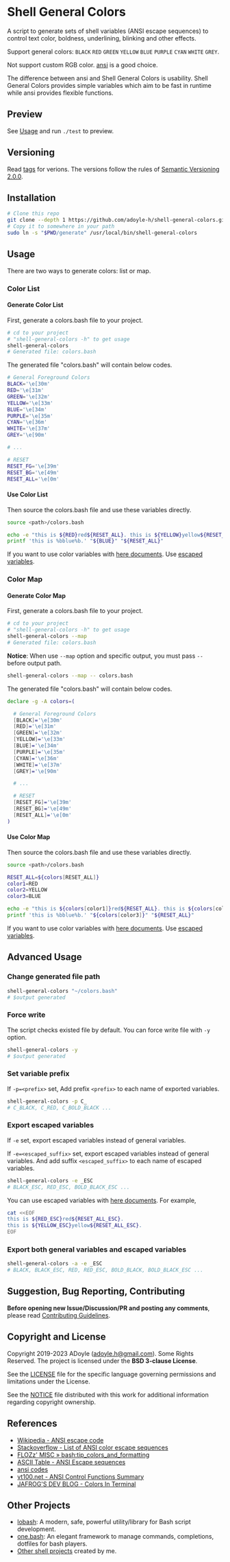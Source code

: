 # Shell General Colors

A script to generate sets of shell variables (ANSI escape sequences) to control text color, boldness, underlining, blinking and other effects.

Support general colors: `BLACK` `RED` `GREEN` `YELLOW` `BLUE` `PURPLE` `CYAN` `WHITE` `GREY`.

Not support custom RGB color. [ansi][] is a good choice.

The difference between ansi and Shell General Colors is usability.
Shell General Colors provides simple variables which aim to be fast in runtime while ansi provides flexible functions.

## Preview

See [Usage](#usage) and run `./test` to preview.

## Versioning

Read [tags][] for verions.
The versions follow the rules of [Semantic Versioning 2.0.0](http://semver.org/spec/v2.0.0.html).

## Installation

```sh
# Clone this repo
git clone --depth 1 https://github.com/adoyle-h/shell-general-colors.git
# Copy it to somewhere in your path
sudo ln -s "$PWD/generate" /usr/local/bin/shell-general-colors
```

## Usage

There are two ways to generate colors: list or map.

### Color List

#### Generate Color List

First, generate a colors.bash file to your project.

```sh
# cd to your project
# "shell-general-colors -h" to get usage
shell-general-colors
# Generated file: colors.bash
```

The generated file "colors.bash" will contain below codes.

```sh
# General Foreground Colors
BLACK='\e[30m'
RED='\e[31m'
GREEN='\e[32m'
YELLOW='\e[33m'
BLUE='\e[34m'
PURPLE='\e[35m'
CYAN='\e[36m'
WHITE='\e[37m'
GREY='\e[90m'

# ...

# RESET
RESET_FG='\e[39m'
RESET_BG='\e[49m'
RESET_ALL='\e[0m'
```

#### Use Color List

Then source the colors.bash file and use these variables directly.

```sh
source <path>/colors.bash

echo -e "this is ${RED}red${RESET_ALL}. this is ${YELLOW}yellow${RESET_ALL}."
printf 'this is %bblue%b.' "${BLUE}" "${RESET_ALL}"
```

If you want to use color variables with [here documents][]. Use [escaped variables](#export-escaped-variables).

### Color Map

#### Generate Color Map

First, generate a colors.bash file to your project.

```sh
# cd to your project
# "shell-general-colors -h" to get usage
shell-general-colors --map
# Generated file: colors.bash
```

**Notice**: When use `--map` option and specific output, you must pass `--` before output path.

```sh
shell-general-colors --map -- colors.bash
```

The generated file "colors.bash" will contain below codes.

```sh
declare -g -A colors=(

  # General Foreground Colors
  [BLACK]='\e[30m'
  [RED]='\e[31m'
  [GREEN]='\e[32m'
  [YELLOW]='\e[33m'
  [BLUE]='\e[34m'
  [PURPLE]='\e[35m'
  [CYAN]='\e[36m'
  [WHITE]='\e[37m'
  [GREY]='\e[90m'

  # ...

  # RESET
  [RESET_FG]='\e[39m'
  [RESET_BG]='\e[49m'
  [RESET_ALL]='\e[0m'
)
```

#### Use Color Map

Then source the colors.bash file and use these variables directly.

```sh
source <path>/colors.bash

RESET_ALL=${colors[RESET_ALL]}
color1=RED
color2=YELLOW
color3=BLUE

echo -e "this is ${colors[color1]}red${RESET_ALL}. this is ${colors[color2]}yellow${RESET_ALL}."
printf 'this is %bblue%b.' "${colors[color3]}" "${RESET_ALL}"
```

If you want to use color variables with [here documents][]. Use [escaped variables](#export-escaped-variables).

## Advanced Usage

### Change generated file path

```sh
shell-general-colors "~/colors.bash"
# $output generated
```

### Force write

The script checks existed file by default. You can force write file with `-y` option.

```sh
shell-general-colors -y
# $output generated
```

### Set variable prefix

If `-p=<prefix>` set, Add prefix `<prefix>` to each name of exported variables.

```sh
shell-general-colors -p C_
# C_BLACK, C_RED, C_BOLD_BLACK ...
```

### Export escaped variables

If `-e` set, export escaped variables instead of general variables. 

If `-e=<escaped_suffix>` set, export escaped variables instead of general variables. And add suffix `<escaped_suffix>` to each name of escaped variables.

```sh
shell-general-colors -e _ESC
# BLACK_ESC, RED_ESC, BOLD_BLACK_ESC ...
```

You can use escaped variables with [here documents][]. For example,

```sh
cat <<EOF
this is ${RED_ESC}red${RESET_ALL_ESC}.
this is ${YELLOW_ESC}yellow${RESET_ALL_ESC}.
EOF
```

### Export both general variables and escaped variables

```sh
shell-general-colors -a -e _ESC
# BLACK, BLACK_ESC, RED, RED_ESC, BOLD_BLACK, BOLD_BLACK_ESC ...
```

## Suggestion, Bug Reporting, Contributing

**Before opening new Issue/Discussion/PR and posting any comments**, please read [Contributing Guidelines](https://gcg.adoyle.me/CONTRIBUTING).

## Copyright and License

Copyright 2019-2023 ADoyle (adoyle.h@gmail.com). Some Rights Reserved.
The project is licensed under the **BSD 3-clause License**.

See the [LICENSE][] file for the specific language governing permissions and limitations under the License.

See the [NOTICE][] file distributed with this work for additional information regarding copyright ownership.

## References

- [Wikipedia - ANSI escape code](https://www.wikiwand.com/en/ANSI_escape_code)
- [Stackoverflow - List of ANSI color escape sequences](https://stackoverflow.com/questions/4842424/list-of-ansi-color-escape-sequences)
- [FLOZz' MISC » bash:tip_colors_and_formatting](https://misc.flogisoft.com/bash/tip_colors_and_formatting)
- [ASCII Table - ANSI Escape sequences](http://ascii-table.com/ansi-escape-sequences.php)
- [ansi codes](https://bluesock.org/~willkg/dev/ansi.html#sequences)
- [vt100.net - ANSI Control Functions Summary](https://vt100.net/docs/vt510-rm/chapter4.html)
- [JAFROG'S DEV BLOG - Colors In Terminal](http://jafrog.com/2013/11/23/colors-in-terminal.html)

## Other Projects

- [lobash](https://github.com/adoyle-h/lobash): A modern, safe, powerful utility/library for Bash script development.
- [one.bash](https://github.com/one-bash/one.bash): An elegant framework to manage commands, completions, dotfiles for bash players.
- [Other shell projects](https://github.com/adoyle-h?tab=repositories&q=&type=source&language=shell&sort=stargazers) created by me.


<!-- links -->

[issue]: https://github.com/adoyle-h/shell-general-colors/issues
[tags]: https://github.com/adoyle-h/shell-general-colors/tags
[LICENSE]: ./LICENSE
[NOTICE]: ./NOTICE
[ansi]: https://github.com/fidian/ansi
[here documents]: http://tldp.org/LDP/abs/html/here-docs.html
